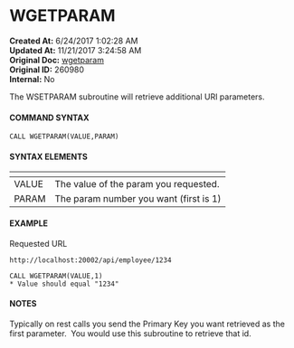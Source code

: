 # WGETPARAM

**Created At:** 6/24/2017 1:02:28 AM  
**Updated At:** 11/21/2017 3:24:58 AM  
**Original Doc:** [wgetparam](https://docs.zumasys.com/36566-mv-connect-api/wgetparam)  
**Original ID:** 260980  
**Internal:** No  


The WSETPARAM subroutine will retrieve additional URI parameters.

#### **COMMAND SYNTAX**

```
CALL WGETPARAM(VALUE,PARAM)
```

#### **SYNTAX ELEMENTS**


| <!----> | <!----> |
| --- | --- |
| VALUE | The value of the param you requested. |
| PARAM | The param number you want (first is 1) |


#### EXAMPLE

Requested URL

```
http://localhost:20002/api/employee/1234
```

```
CALL WGETPARAM(VALUE,1)
* Value should equal "1234"
```

#### NOTES

Typically on rest calls you send the Primary Key you want retrieved as the first parameter.  You would use this subroutine to retrieve that id.
